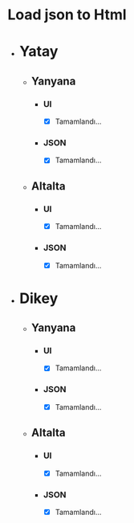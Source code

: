 # Load json to Html

- # __Yatay__
    -  ## __Yanyana__
        - ### **UI**
            - [x] Tamamlandı...
        - ### **JSON**
            - [x] Tamamlandı...
     -  ##  __Altalta__
        -  ### **UI**
            - [x] Tamamlandı...
        -  ### **JSON**
            - [x] Tamamlandı...
- # **Dikey**
  -  ## __Yanyana__
        - ### **UI**
          - [x] Tamamlandı...
        - ### **JSON**
          - [x] Tamamlandı...
  -  ##  __Altalta__
       - ### **UI**
         - [x] Tamamlandı...
       - ### **JSON**
         - [x] Tamamlandı...
